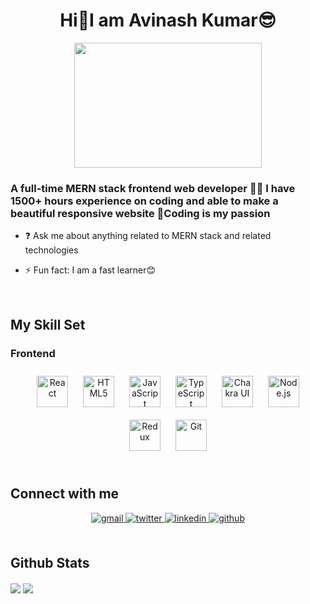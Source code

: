 # <div align="center">**Hi👋I am Avinash Kumar😎** </div> 
  
<div align="center">
<img src="https://media0.giphy.com/media/qgQUggAC3Pfv687qPC/giphy.gif" align="center" height="200" width="300" />
</div>  
  
 

### <div align="left">A full-time MERN stack frontend web developer 👨‍💻 I have 1500+ hours experience on coding and  able to make a beautiful responsive website 🚀Coding is my passion</div>  
  

- ❓ Ask me about anything related to MERN stack and related technologies  
  

- ⚡ Fun fact: I am a fast learner😊  
  

<br/>  


## My Skill Set  

### Frontend  
<div align="center" >  
<a href="https://reactjs.org/" target="_blank"><img style="margin: 10px" src="https://profilinator.rishav.dev/skills-assets/react-original-wordmark.svg" alt="React" height="50" /></a>  
<a href="https://en.wikipedia.org/wiki/HTML5" target="_blank"><img style="margin: 10px" src="https://profilinator.rishav.dev/skills-assets/html5-original-wordmark.svg" alt="HTML5" height="50" /></a>  
<a href="https://www.javascript.com/" target="_blank"><img style="margin: 10px" src="https://profilinator.rishav.dev/skills-assets/javascript-original.svg" alt="JavaScript" height="50" /></a>  
<a href="https://www.typescriptlang.org/" target="_blank"><img style="margin: 10px" src="https://profilinator.rishav.dev/skills-assets/typescript-original.svg" alt="TypeScript" height="50" /></a>  
<a href="https://chakra-ui.com/" target="_blank"><img style="margin: 10px" src="https://profilinator.rishav.dev/skills-assets/chakraui.png" alt="Chakra UI" height="50" /></a>  
<a href="https://nodejs.org/" target="_blank"><img style="margin: 10px" src="https://profilinator.rishav.dev/skills-assets/nodejs-original-wordmark.svg" alt="Node.js" height="50" /></a>  
<a href="https://redux.js.org/" target="_blank"><img style="margin: 10px" src="https://profilinator.rishav.dev/skills-assets/redux-original.svg" alt="Redux" height="50" /></a>  
<a href="https://github.com/" target="_blank"><img style="margin: 10px" src="https://profilinator.rishav.dev/skills-assets/git-scm-icon.svg" alt="Git" height="50" /></a>  
</div>

<br/>  


## Connect with me  
<div align="center">
 <a href="https://mail.google.com/mail/avi064448@gmail.com" target="_blank">
<img src=https://img.shields.io/badge/gmail-%4330.svg?&style=for-the-badge&logo=gmail&logoColor=white alt=gmail style="margin-bottom: 5px;"  />
</a>
<a href="https://twitter.com/AVINASH67568935" target="_blank">
<img src=https://img.shields.io/badge/twitter-%2300acee.svg?&style=for-the-badge&logo=twitter&logoColor=white alt=twitter style="margin-bottom: 5px;" />
</a>
<a href="https://linkedin.com/in/avinash-kumar-b1005b230" target="_blank">
<img src=https://img.shields.io/badge/linkedin-%231E77B5.svg?&style=for-the-badge&logo=linkedin&logoColor=white alt=linkedin style="margin-bottom: 5px;" />
</a>
<a href="https://github.com/avinash7488" target="_blank">
<img src=https://img.shields.io/badge/github-%2324292e.svg?&style=for-the-badge&logo=github&logoColor=white alt=github style="margin-bottom: 5px;" />
</a>  
</div>  
  

<br/>  


## Github Stats  
<div ><img src="https://github-readme-stats.vercel.app/api?username=avinash7488&show_icons=true&count_private=true&hide_border=true" align="center" />  

<img src="https://github-readme-stats.vercel.app/api/top-langs/?username=avinash7488&hide_border=true&layout=compact" align="center" />  
  
</div>
<br/>  

<br/>  

